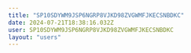 ```yaml
---
title: "SP10SDYWM9JSP6NGRP8VJKD98ZVGWMFJKECSNBDKC"
date: 2024-07-21T18:38:16.032Z
user: SP10SDYWM9JSP6NGRP8VJKD98ZVGWMFJKECSNBDKC
layout: "users"
---
```

    